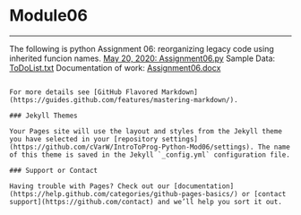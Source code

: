# Module06
---

The following is python Assignment 06: reorganizing legacy code using inherited funcion names.
[May 20, 2020: Assignment06.py](https://github.com/cVarW/IntroToProg-Python-Mod06/blob/master/Assignment06.py)
Sample Data:
[              ToDoList.txt](https://github.com/cVarW/IntroToProg-Python-Mod06/blob/master/ToDoFile.txt)
Documentation of work:
[              Assignment06.docx](https://github.com/cVarW/IntroToProg-Python-Mod06/blob/master/Assignment06.docx)

















```

For more details see [GitHub Flavored Markdown](https://guides.github.com/features/mastering-markdown/).

### Jekyll Themes

Your Pages site will use the layout and styles from the Jekyll theme you have selected in your [repository settings](https://github.com/cVarW/IntroToProg-Python-Mod06/settings). The name of this theme is saved in the Jekyll `_config.yml` configuration file.

### Support or Contact

Having trouble with Pages? Check out our [documentation](https://help.github.com/categories/github-pages-basics/) or [contact support](https://github.com/contact) and we’ll help you sort it out.
